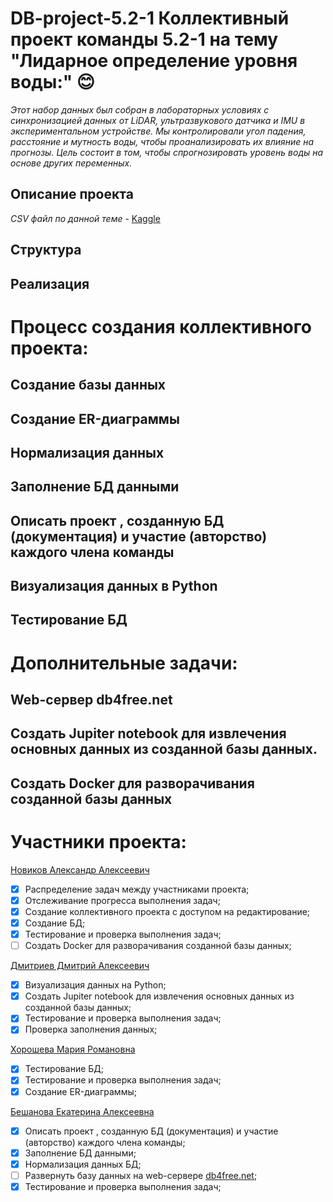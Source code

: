# DB-project-5.2-1 Коллективный проект команды 5.2-1 на тему "Лидарное определение уровня воды:" :blush:



*Этот набор данных был собран в лабораторных условиях с синхронизацией данных от LiDAR, ультразвукового датчика и IMU в экспериментальном устройстве. Мы контролировали угол падения, расстояние и мутность воды, чтобы проанализировать их влияние на прогнозы. Цель состоит в том, чтобы спрогнозировать уровень воды на основе других переменных.*

## Описание проекта
*CSV файл по данной теме* - [Kaggle](https://www.kaggle.com/datasets/caetanoranieri/water-level-identification-with-lidar?select=water-level_turbidity-low.csv)

## Структура
## Реализация
# Процесс создания коллективного проекта:
## Создание базы данных
## Создание ER-диаграммы
## Нормализация данных
## Заполнение БД данными
## Описать проект , созданную БД (документация) и участие (авторство) каждого члена команды
## Визуализация данных в Python
## Тестирование БД
# Дополнительные задачи:
## Web-сервер db4free.net
## Создать Jupiter notebook для извлечения основных данных из созданной базы данных.
## Создать Docker для разворачивания созданной базы данных
# Участники проекта:
[Новиков Александр Алексеевич](https://github.com/samaletwf)
 - [x] Распределение задач между участниками проекта;
 - [x] Отслеживание прогресса выполнения задач;
 - [x] Создание коллективного проекта с доступом на редактирование;
 - [x] Создание БД;
 - [x] Тестирование и проверка выполнения задач;
 - [ ] Создать Docker для разворачивания созданной базы данных;

[Дмитриев Дмитрий Алексеевич](https://github.com/DmitriyDmit)
 - [x]  Визуализация данных на Python;
 - [x]  Создать Jupiter notebook для извлечения основных данных из созданной базы данных;
 - [x]  Тестирование и проверка выполнения задач;
 - [x]  Проверка заполнения данных;
       
[Хорошева Мария Романовна](https://github.com/DevaMar1a)
 - [x] Тестирование БД;
 - [x] Тестирование и проверка выполнения задач;
 - [x]  Создание ER-диаграммы;
       
[Бешанова Екатерина Алексеевна](https://github.com/katuuushka)
 - [x] Описать проект , созданную БД (документация) и участие (авторство) каждого члена команды;
 - [x] Заполнение БД данными;
 - [x] Нормализация данных БД;
 - [ ] Развернуть базу данных на web-сервере [db4free.net](https://db4free.net/);
 - [x] Тестирование и проверка выполнения задач;
